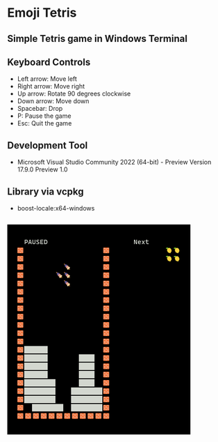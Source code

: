 # Emoji Tetris

## Simple Tetris game in Windows Terminal

## Keyboard Controls

- Left arrow: Move left
- Right arrow: Move right
- Up arrow: Rotate 90 degrees clockwise
- Down arrow: Move down
- Spacebar: Drop
- P: Pause the game
- Esc: Quit the game

## Development Tool

- Microsoft Visual Studio Community 2022 (64-bit) - Preview
Version 17.9.0 Preview 1.0

## Library via vcpkg

- boost-locale:x64-windows

##

![sample image](emoji_tetris.png)
